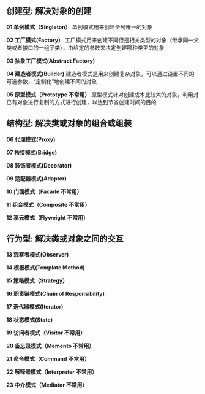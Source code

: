 ## 创建型: 解决对象的创建

**01 单例模式（Singleton）**
单例模式用来创建全局唯一的对象

**02 工厂模式(Factory）**
工厂模式用来创建不同但是相关类型的对象（继承同一父类或者接口的一组子类），由给定的参数来决定创建哪种类型的对象

**03 抽象工厂模式(Abstract Factory)**

**04 建造者模式(Builder)**
建造者模式是用来创建复杂对象，可以通过设置不同的可选参数，“定制化”地创建不同的对象

**05 原型模式（Prototype 不常用）**
原型模式针对创建成本比较大的对象，利用对已有对象进行复制的方式进行创建，以达到节省创建时间的目的

## 结构型: 解决类或对象的组合或组装

**06 代理模式(Proxy)**



**07 桥接模式(Bridge)**



**08 装饰者模式(Decorator)**



**09 适配器模式(Adapter)**



**10 门面模式（Facade 不常用）**



**11 组合模式（Composite 不常用）**



**12 享元模式（Flyweight 不常用）**



## 行为型: 解决类或对象之间的交互

**13 观察者模式(Observer)**



**14 模板模式(Template Method)**



**15 策略模式（Strategy）**



**16 职责链模式(Chain of Responsibility)**



**17 迭代器模式(Iterator)**



**18 状态模式(State)**



**19 访问者模式（Visitor 不常用）**



**20 备忘录模式（Memento 不常用）**



**21 命令模式（Command 不常用）**



**22 解释器模式（Interpreter 不常用）**



**23 中介模式（Mediator 不常用）**

